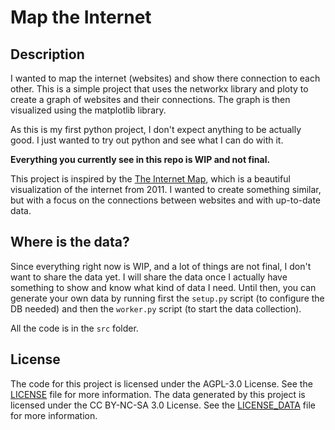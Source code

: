 # Map the Internet

## Description

I wanted to map the internet (websites) and show there connection to each other. This is a simple project that uses the networkx library and ploty to create a graph of websites and their connections. The graph is then visualized using the matplotlib library.

As this is my first python project, I don't expect anything to be actually good. I just wanted to try out python and see what I can do with it.

**Everything you currently see in this repo is WIP and not final.**

This project is inspired by the [The Internet Map](https://internet-map.net/), which is a beautiful visualization of the internet from 2011. I wanted to create something similar, but with a focus on the connections between websites and with up-to-date data.

## Where is the data?

Since everything right now is WIP, and a lot of things are not final, I don't want to share the data yet. I will share the data once I actually have something to show and know what kind of data I need.
Until then, you can generate your own data by running first the `setup.py` script (to configure the DB needed) and then the `worker.py` script (to start the data collection).

All the code is in the `src` folder.

## License

The code for this project is licensed under the AGPL-3.0 License. See the [LICENSE](LICENSE) file for more information.
The data generated by this project is licensed under the CC BY-NC-SA 3.0 License. See the [LICENSE_DATA](LICENSE_DATA) file for more information.
